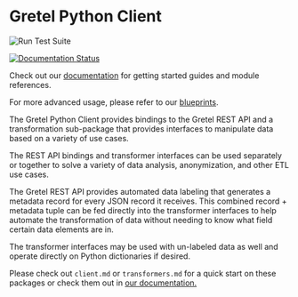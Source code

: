 # Gretel Python Client

![Run Test Suite](https://github.com/gretelai/gretel-python-client/workflows/Run%20Test%20Suite/badge.svg)

[![Documentation Status](https://readthedocs.org/projects/gretel-client/badge/?version=latest)](https://gretel-client.readthedocs.io/en/stable/?badge=stable)

Check out our [documentation](https://gretel-client.readthedocs.io/en/stable/?badge=stable) for getting started guides and module references.

For more advanced usage, please refer to our [blueprints](https://github.com/gretelai/gretel-python-client/tree/master/blueprints).

The Gretel Python Client provides bindings to the Gretel REST API and a transformation sub-package that provides interfaces to manipulate data based on a variety of use cases.

The REST API bindings and transformer interfaces can be used separately or together to solve a variety of data analysis, anonymization, and other ETL use cases.  

The Gretel REST API provides automated data labeling that generates a metadata record for every JSON record it receives.  This combined record + metadata tuple can be fed directly into the transformer interfaces to help automate the transformation of data without needing to know what field certain data elements are in.

The transformer interfaces may be used with un-labeled data as well and operate directly on Python dictionaries if desired.

Please check out `client.md` or `transformers.md` for a quick start on these packages or check them out in [our documentation.]((https://gretel-client.readthedocs.io/en/stable/?badge=stable))
